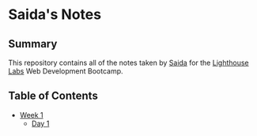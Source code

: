 # Saida's Notes
## Summary 

This repository contains all of the notes taken by [Saida](https://github.com/Saida-Mahmudova) for the [Lighthouse Labs](https://www.lighthouselabs.ca/) Web Development Bootcamp.

## Table of Contents
* [Week 1](/Week_1)
  * [Day 1](/Week_1/Day_1)
